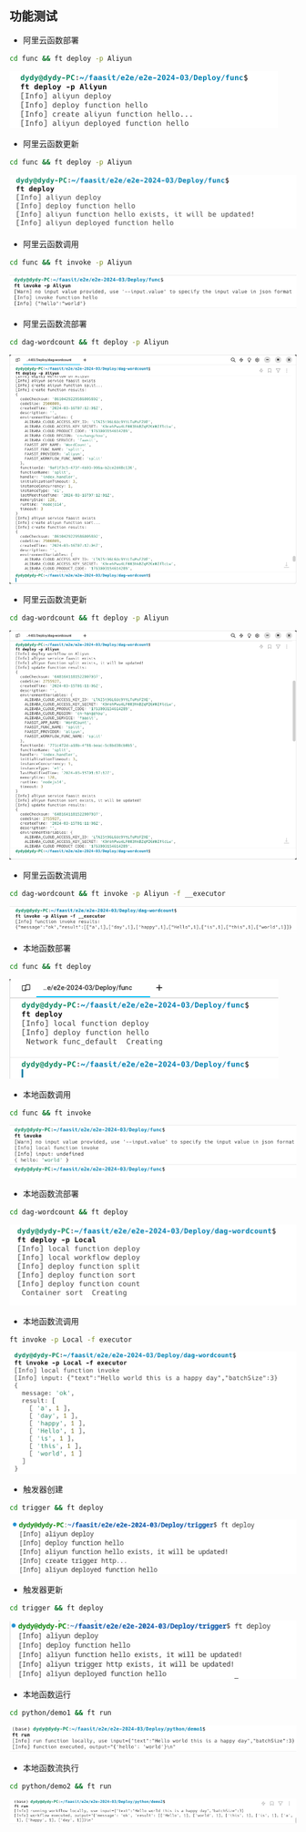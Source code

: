 ## 功能测试

- 阿里云函数部署

```bash
cd func && ft deploy -p Aliyun
```

![alt text](../assets/Deploy/image-8.png)

- 阿里云函数更新

```bash
cd func && ft deploy -p Aliyun
```

![alt text](../assets/Deploy/image-1.png)

- 阿里云函数调用

```bash
cd func && ft invoke -p Aliyun
```

![alt text](../assets/Deploy/image-6.png)


- 阿里云函数流部署

```bash
cd dag-wordcount && ft deploy -p Aliyun
```

![alt text](../assets/Deploy/image-9.png)

- 阿里云函数流更新

```bash
cd dag-wordcount && ft deploy -p Aliyun
```

![alt text](../assets/Deploy/image.png)

- 阿里云函数流调用

```bash
cd dag-wordcount && ft invoke -p Aliyun -f __executor
```

![alt text](../assets/Deploy/image-7.png)

- 本地函数部署

```bash
cd func && ft deploy
```

![alt text](../assets/Deploy/image-2.png)

- 本地函数调用


```bash
cd func && ft invoke
```

![alt text](../assets/Deploy/image-3.png)

- 本地函数流部署

```bash
cd dag-wordcount && ft deploy
```

![alt text](../assets/Deploy/image-4.png)

- 本地函数流调用

```bash
ft invoke -p Local -f executor
```

![alt text](../assets/Deploy/image-5.png)


- 触发器创建

```bash
cd trigger && ft deploy
```

![alt text](../assets/Deploy/image-10.png)


- 触发器更新

```bash
cd trigger && ft deploy
```

![alt text](../assets/Deploy/image-11.png)



- 本地函数运行

```bash
cd python/demo1 && ft run
```

![alt text](../assets/Deploy/image-12.png)


- 本地函数流执行

```bash
cd python/demo2 && ft run
```

![alt text](../assets/Deploy/image-13.png)